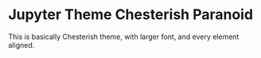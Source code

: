 # Jupyter Theme Chesterish Paranoid

This is basically Chesterish theme, with larger font, and every element aligned.
